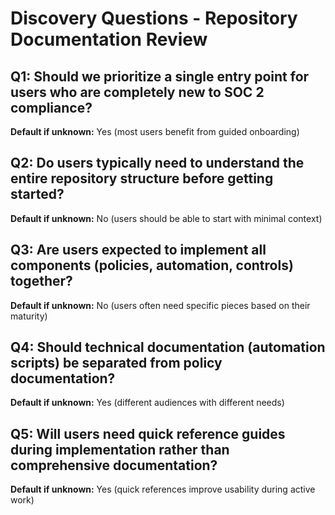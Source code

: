 # Discovery Questions - Repository Documentation Review

## Q1: Should we prioritize a single entry point for users who are completely new to SOC 2 compliance?
**Default if unknown:** Yes (most users benefit from guided onboarding)

## Q2: Do users typically need to understand the entire repository structure before getting started?
**Default if unknown:** No (users should be able to start with minimal context)

## Q3: Are users expected to implement all components (policies, automation, controls) together?
**Default if unknown:** No (users often need specific pieces based on their maturity)

## Q4: Should technical documentation (automation scripts) be separated from policy documentation?
**Default if unknown:** Yes (different audiences with different needs)

## Q5: Will users need quick reference guides during implementation rather than comprehensive documentation?
**Default if unknown:** Yes (quick references improve usability during active work)